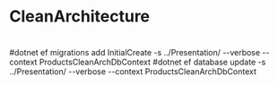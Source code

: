 # CleanArchitecture

#

#dotnet ef migrations add InitialCreate -s ../Presentation/ --verbose --context ProductsCleanArchDbContext
#dotnet ef database update -s ../Presentation/ --verbose --context ProductsCleanArchDbContext
